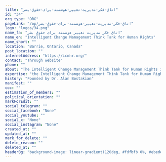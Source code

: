 ```yaml
---
title: "اتاق-فکر-مدیریت-تغییر-هوشمند-برای-حقوق-بشر"
id: "34"
org_type: "ORG"
pageLink: "/op/اتاق-فکر-مدیریت-تغییر-هوشمند-برای-حقوق-بشر"
logo: "logos/34.png"
name_fa: "اتاق فکر مدیریت تغییر هوشمند برای حقوق بشر"
name_en: "Intelligent Change Management Think Tank for Human Rights"
name_short: ""
location: "Barrie, Ontario, Canada"
post_location: ""
internetAddress: "https://icmhr.org/"
contact: "Through website"
phone: ""
about: "The Intelligent Change Management Think Tank for Human Rights is a Canadian non-profit organization located in Barrie, Ontario. It was founded by Dr. Alan Bostakian.    Change Management: Provides advisory, research, and education services on change management and leadership.Human Rights: Focuses on human rights issues, although specifics aren't readily available online.Persian and Iranian Communities: Develops events and training programs related to these communities."
expertise: "the Intelligent Change Management Think Tank for Human Rights is a federally registered Canadian not-for-profit organization."
history: "Founded by Dr. Alan Bostakian"
manifest: ""
coc: ""
estimation_of_members: ""
political_orientation: ""
markForEdit: ""
social_telegram: ""
social_facebook: "None"
social_youtube: ""
social_x: "None"
social_instagram: "None"
created_at: ""
updated_at: ""
mark_for_delete: ""
delete_reason: ""
deleted_at: ""
headerBg: "background-image: linear-gradient(120deg, #fdfbfb 0%, #ebedee 100%);"
---
```

